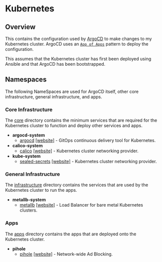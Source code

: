# Kubernetes

## Overview

This contains the configuration used by [ArgoCD](https://argoproj.github.io/cd/) to make changes to my Kubernetes cluster. ArgoCD uses an [`App of Apps`](https://argo-cd.readthedocs.io/en/stable/operator-manual/cluster-bootstrapping/) pattern to deploy the configuration.

This assumes that the Kubernetes cluster has first been deployed using Ansible and that ArgoCD has been bootstrapped.

## Namespaces

The following NameSpaces are used for ArgoCD itself, other core infrastructure, general infrastructure, and apps.

### Core Infrastructure

The [core](core) directory contains the minimum services that are required for the Kubernetes cluster to function and deploy other services and apps.

- **argocd-system**
  - [argocd](core/argocd) [\[website\]]((https://argoproj.github.io/cd/)) - GitOps continuous delivery tool for Kubernetes.
- **calico-system**
  - [calico](core/calico) [\[website\]](https://projectcalico.docs.tigera.io/about/about-calico) - Kubernetes cluster networking provider.
- **kube-system**
  - [sealed-secrets](core/sealed-secrets) [\[website\]](https://projectcalico.docs.tigera.io/about/about-calico) - Kubernetes cluster networking provider.

### General Infrastructure

The [infrastructure](infrastructure) directory contains the services that are used by the Kubernetes cluster to run the apps.

- **metallb-system**
  - [metallb](infrastructure/metallb) [\[website\]](https://metallb.universe.tf/) - Load Balancer for bare metal Kubernetes clusters.

### Apps

The [apps](apps) directory contains the apps that are deployed onto the Kubernetes cluster.

- **pihole**
  - [pihole](apps/pihole) [\[website\]](https://pi-hole.net/) - Network-wide Ad Blocking.


